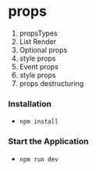# props

1. propsTypes
2. List Render
3. Optional props
4. style props
5. Event props
6. style props
7. props destructuring

### Installation

- `npm install`

### Start the Application

- `npm run dev`
